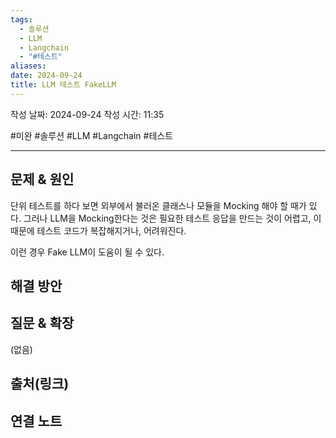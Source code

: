 ```yaml
---
tags:
  - 솔루션
  - LLM
  - Langchain
  - "#테스트"
aliases: 
date: 2024-09-24
title: LLM 테스트 FakeLLM
---
```

작성 날짜: 2024-09-24
작성 시간: 11:35

#미완 #솔루션 #LLM #Langchain #테스트 

----

## 문제 & 원인

단위 테스트를 하다 보면 외부에서 불러온 클래스나 모듈을 Mocking 해야 할 때가 있다. 그러나 LLM을 Mocking한다는 것은 필요한 테스트 응답을 만드는 것이 어렵고, 이 때문에 테스트 코드가 복잡해지거나, 어려워진다.

이런 경우 Fake LLM이 도움이 될 수 있다.


## 해결 방안


## 질문 & 확장

(없음)

## 출처(링크)


## 연결 노트
